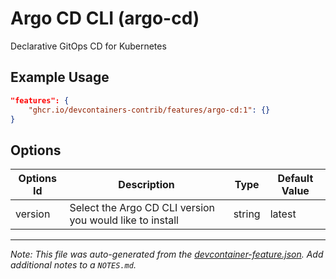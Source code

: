 
# Argo CD CLI (argo-cd)

Declarative GitOps CD for Kubernetes

## Example Usage

```json
"features": {
    "ghcr.io/devcontainers-contrib/features/argo-cd:1": {}
}
```

## Options

| Options Id | Description | Type | Default Value |
|-----|-----|-----|-----|
| version | Select the Argo CD CLI version you would like to install | string | latest |



---

_Note: This file was auto-generated from the [devcontainer-feature.json](https://github.com/devcontainers-contrib/features/blob/main/src/argo-cd/devcontainer-feature.json).  Add additional notes to a `NOTES.md`._
